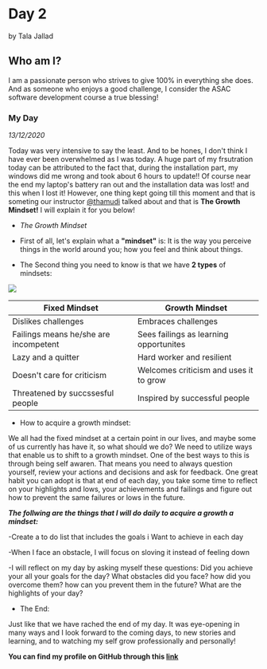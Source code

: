 # Day 2
by Tala Jallad

## Who am I?

I am a passionate person who strives to give 100% in everything she does.
And as someone who enjoys a good challenge, I consider the ASAC software development course a true blessing!

### My Day
*13/12/2020*

Today was  very intensive to say the least. And to be hones, I don't think I have ever been overwhelmed as I was today. A huge part of my frsutration today can be attributed to the fact that, during the installation part, my windows did me wrong and took about 6 hours to update!! Of course near the end my laptop's battery ran out and the installation data was lost! and this when I lost it! However, one thing kept going till this moment and that is someting our instructor [@thamudi](https://github.com/thamudi) talked about and that is **The Growth Mindset!** I will explain it for you below!

* *The Growth Mindset* 

* First of all, let's explain what a **"mindset"** is: It is the way you perceive things in the world around you; how you feel and think about things. 
* The Second thing you need to know is that we have **2 types** of mindsets: 

![](https://image.freepik.com/free-vector/big-brain-think-growth-mindset-different-fixed-mindset-concept_101179-721.jpg)


**Fixed Mindset** | **Growth Mindset**
-------------   | --------------
Dislikes challenges | Embraces challenges 
Failings means he/she are incompetent | Sees failings as learning opportunites 
Lazy and a quitter | Hard worker and resilient 
Doesn't care for criticism | Welcomes criticism and uses it to grow
Threatened by succssesful people | Inspired by successful people



- How to acquire a growth mindset:

We all had the fixed mindset at a certain point in our lives, and maybe some of us currently has have it, so what should we do? 
We need to utilize ways that enable us to shift to a growth mindset. One of the best ways to this is through being self awaren. That means you need to always question yourself, review your actions and decisions and ask for feedback. One great habit you can adopt is that at end of each day, you take some time to reflect on your highlights and lows, your achievements and failings and figure out how to prevent the same failures or lows in the future.

***The follwing are the things that I will do daily to acquire a growth a mindset:***  

-Create a to do list that includes the goals i Want to achieve in each day

-When I face an obstacle, I will focus on sloving it instead of feeling down

-I will reflect on my day by asking myself these questions: Did you achieve your all your goals for the day? What obstacles did you face? how did you overcome                     them? how can you prevent them in the future? What are the highlights of your day? 


* The End:

Just like that we have rached the end of my day. It was eye-opening in many ways and I look forward to the coming days, to new stories and learning, and to watching my self grow professionally and personally!


**You can find my profile on GitHub through this [link](https://github.com/TalaJallad)** 















